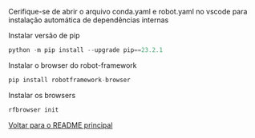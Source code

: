 Cerifique-se de abrir o arquivo conda.yaml e robot.yaml no vscode para instalação automática de dependências internas

Instalar versão de pip

```jsx
python -m pip install --upgrade pip==23.2.1
```

Instalar o browser do robot-framework

```jsx
pip install robotframework-browser
```

Instalar os browsers

```jsx
rfbrowser init
```

[Voltar para o README principal](../README.md)
